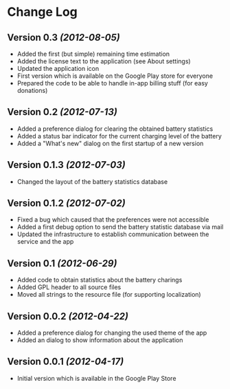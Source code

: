 Change Log
===============================================================================

Version 0.3 *(2012-08-05)*
--------------------------
* Added the first (but simple) remaining time estimation
* Added the license text to the application (see About settings)
* Updated the application icon
* First version which is available on the Google Play store for everyone
* Prepared the code to be able to handle in-app billing stuff (for easy donations)

Version 0.2 *(2012-07-13)*
--------------------------
* Added a preference dialog for clearing the obtained battery statistics
* Added a status bar indicator for the current charging level of the battery
* Added a "What's new" dialog on the first startup of a new version

Version 0.1.3 *(2012-07-03)*
----------------------------
* Changed the layout of the battery statistics database

Version 0.1.2 *(2012-07-02)*
----------------------------
* Fixed a bug which caused that the preferences were not accessible
* Added a first debug option to send the battery statistic database via mail
* Updated the infrastructure to establish communication between the service and the app

Version 0.1 *(2012-06-29)*
--------------------------
* Added code to obtain statistics about the battery charings
* Added GPL header to all source files
* Moved all strings to the resource file (for supporting localization)

Version 0.0.2 *(2012-04-22)*
---------------------------
* Added a preference dialog for changing the used theme of the app
* Added an dialog to show information about the application

Version 0.0.1 *(2012-04-17)*
----------------------------
* Initial version which is available in the Google Play Store
